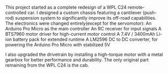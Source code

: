 This project started as a complete redesign of a WPL C24 remote-controlled car. I designed a custom chassis featuring a cantilever (push-rod) suspension system to significantly improve its off-road capabilities. The electronics were changed entirely(except for the servomotor):
An Arduino Pro Micro as the main controller
An RC receiver for input signals
A BTS7960 motor driver for high-current motor control
A 7.4V / 3400mAh Li-ion battery pack for extended runtime
A LM2596 DC to DC converter, for powering the Arduino Pro Micro with stabilized 5V

I also upgraded the drivetrain by installing a high-torque motor with a metal gearbox for better performance and durability. The only original part remaining from the WPL C24 is the cab.

